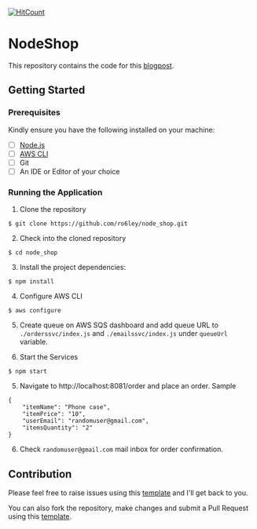 [![HitCount](http://hits.dwyl.io/ro6ley/node_shop.svg)](http://hits.dwyl.io/ro6ley/node_shop)

# NodeShop

This repository contains the code for this [blogpost]().

## Getting Started

### Prerequisites

Kindly ensure you have the following installed on your machine:

- [ ] [Node.js](https://nodejs.org/en/)
- [ ] [AWS CLI](https://docs.aws.amazon.com/cli/latest/userguide/install-cliv2.html)
- [ ] Git
- [ ] An IDE or Editor of your choice

### Running the Application

1. Clone the repository
```
$ git clone https://github.com/ro6ley/node_shop.git
```

2. Check into the cloned repository
```
$ cd node_shop
```

3. Install the project dependencies:
```
$ npm install
```

4. Configure AWS CLI
```
$ aws configure
```

5. Create queue on AWS SQS dashboard and add queue URL to `./orderssvc/index.js` and `./emailssvc/index.js` under `queueUrl` variable.

4. Start the Services

```
$ npm start
```

5. Navigate to http://localhost:8081/order and place an order. Sample

```
{
	"itemName": "Phone case",
	"itemPrice": "10",
	"userEmail": "randomuser@gmail.com",
	"itemsQuantity": "2"
}
```

6. Check `randomuser@gmail.com` mail inbox for order confirmation.


## Contribution

Please feel free to raise issues using this [template](./.github/ISSUE_TEMPLATE.md) and I'll get back to you.

You can also fork the repository, make changes and submit a Pull Request using this [template](./.github/PULL_REQUEST_TEMPLATE.md).
